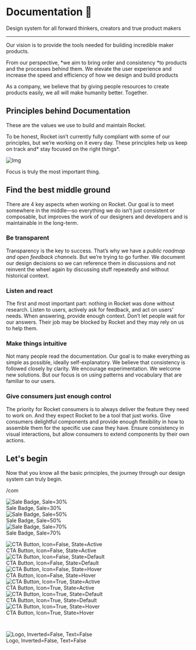 
# Documentation 🚀

Design system for all forward thinkers, creators and true product makers

---

Our vision is to provide the tools needed for building incredible maker products.

From our perspective, *we aim to bring order and consistency *to products and the processes behind them. We elevate the user experience and increase the speed and efficiency of how we design and build products

As a company, we believe that by giving people resources to create products easily, we all will make humanity better. Together.

## Principles behind Documentation

These are the values we use to build and maintain Rocket.

To be honest, Rocket isn’t currently fully compliant with some of our principles, but we’re working on it every day. These principles help us keep on track and* stay focused on the right things*.

![Img](https://studio-assets.supernova.io/design-systems/14533/9289758a-6300-472a-bbc6-a57098081abf.jpeg?Expires=1990828800&Policy=eyJTdGF0ZW1lbnQiOlt7IlJlc291cmNlIjoiaHR0cHM6Ly9zdHVkaW8tYXNzZXRzLnN1cGVybm92YS5pby9kZXNpZ24tc3lzdGVtcy8xNDUzMy85Mjg5NzU4YS02MzAwLTQ3MmEtYmJjNi1hNTcwOTgwODFhYmYuanBlZyIsIkNvbmRpdGlvbiI6eyJEYXRlTGVzc1RoYW4iOnsiQVdTOkVwb2NoVGltZSI6MTk5MDgyODgwMH19fV19&Signature=E9DL6D-ZtS~4qaH18y5tnHC4gtpQUzZb85NmDFMuezn~MaWHPSumzBv6tXkxGqSgGyKh~9FaYnbfHkcJhU~4F~jdbuY70gbRxUpvnBtyCpz8o0mci-d2A9WoIZ3RGl11izD3c2WMfUaKhSaFlUw8cTGP-9vrqeUi58O2P4zYT9eAeyvOIFzQXgIgljhxiB9mIVU5a4j1vDL8ntJpagEZukKRskOgMrrB4LNQ-nRsvXFF7W5C5EkdoZPZf4jFxcQu2Yj6M9-bqNBXubYMsYYhEXqvqUOAnYVaE59E5PSSe43HKv2gp1ajSJ3ttHtTtCITO8Vyfh1FoTl03Z18ki8iZg__&Key-Pair-Id=APKAJGK34LCCAUR7N6LA)

Focus is truly the most important thing.

## Find the best middle ground

There are 4 key aspects when working on Rocket. Our goal is to meet somewhere in the middle—so everything we do isn’t just consistent or composable, but improves the work of our designers and developers and is maintainable in the long-term.

### Be transparent

Transparency is the key to success. That’s why we have a *public roadmap and open feedback channels*. But we’re trying to go further. We document our design decisions so we can reference them in discussions and not reinvent the wheel again by discussing stuff repeatedly and without historical context.

### Listen and react

The first and most important part: nothing in Rocket was done without research. Listen to users, actively ask for feedback, and act on users’ needs. When answering, provide enough context. Don’t let people wait for our answers. Their job may be blocked by Rocket and they may rely on us to help them.

### Make things intuitive

Not many people read the documentation. Our goal is to make everything as simple as possible, ideally self-explanatory. We believe that consistency is followed closely by clarity. We encourage experimentation. We welcome new solutions. But our focus is on using patterns and vocabulary that are familiar to our users.

### Give consumers just enough control

The priority for Rocket consumers is to always deliver the feature they need to work on. And they expect Rocket to be a tool that just works. Give consumers delightful components and provide enough flexibility in how to assemble them for the specific use case they have. Ensure consistency in visual interactions, but allow consumers to extend components by their own actions.

## Let's begin

Now that you know all the basic principles, the journey through our design system can truly begin.

/com

  
![Sale Badge, Sale=30%](https://studio-assets.supernova.io/design-systems/14533/216a7ad5-fcfd-4838-89f8-5b697e6e6922.png?Expires=1990828800&Policy=eyJTdGF0ZW1lbnQiOlt7IlJlc291cmNlIjoiaHR0cHM6Ly9zdHVkaW8tYXNzZXRzLnN1cGVybm92YS5pby9kZXNpZ24tc3lzdGVtcy8xNDUzMy8yMTZhN2FkNS1mY2ZkLTQ4MzgtODlmOC01YjY5N2U2ZTY5MjIucG5nIiwiQ29uZGl0aW9uIjp7IkRhdGVMZXNzVGhhbiI6eyJBV1M6RXBvY2hUaW1lIjoxOTkwODI4ODAwfX19XX0_&Signature=FomWXad6SE6E8E5EfDbsCAqe32p-HOKiRe5jRjLCw0iSMC8eS0wP2Migwv1XTmlG9E~U0ABMHwaXpUkU2GrAZp1FfkER6uWTvtoEW8wedcV9mBkSkJrzKSuvLL3E4DW2MJsmXGpzbVOIXhUnJL8CeDCddO5xlxzzmOqrkcYUOUz94yUPXaWtgplh3jlYLIinZBJFJrVD7uaPcZ0iERfo01XsN3XuMOp1rUXaipU5bAYTyfb-0ynhrnEmMrLX2-uUhCDo1oWDy5JKnZ7PzeH2iKb1XMSabI8OkOyWZfLU9p7oJ3jLUXcARfuf4bg3zasHarCXbKn1m0Gg9S~LOKbjbw__&Key-Pair-Id=APKAJGK34LCCAUR7N6LA)  
Sale Badge, Sale=30%  
![Sale Badge, Sale=50%](https://studio-assets.supernova.io/design-systems/14533/3d5ca6e2-7e01-4a7e-bd53-4d24564cc574.png?Expires=1990828800&Policy=eyJTdGF0ZW1lbnQiOlt7IlJlc291cmNlIjoiaHR0cHM6Ly9zdHVkaW8tYXNzZXRzLnN1cGVybm92YS5pby9kZXNpZ24tc3lzdGVtcy8xNDUzMy8zZDVjYTZlMi03ZTAxLTRhN2UtYmQ1My00ZDI0NTY0Y2M1NzQucG5nIiwiQ29uZGl0aW9uIjp7IkRhdGVMZXNzVGhhbiI6eyJBV1M6RXBvY2hUaW1lIjoxOTkwODI4ODAwfX19XX0_&Signature=Td1XUfkfT4NcBTcweG9xvNl-f1cUZ4vknrcKJcUVe9gNpRc98iufwMdCrnxGRinF5O3pl2SMzFto2o-JAjTh6LzBtSHu2sUEqa9uZNuhGKmadG4SbWBCl0LCleAFz4Y40K3i9lG632VvAXVG~y72Arc-tXX6yWm3nT3q6KKK6i1nqYtcFgdqa69GvgQFk5sqwMTRKtg3c5uCziiJ5H11fAd9KY9Kjqys3sReDXCSfL3mOKM6cF~QlUNlGhxGyhTHc~jMmVwG~Ct8P12ggV3hfo7A9jDGjlZD3hObyA1e-ZqcAIOdiDCY6HETpsZihSQDLtZTyvzGN44KqBfUDPV27w__&Key-Pair-Id=APKAJGK34LCCAUR7N6LA)  
Sale Badge, Sale=50%  
![Sale Badge, Sale=70%](https://studio-assets.supernova.io/design-systems/14533/508b25cc-f997-424f-a637-1dea98ec9a82.png?Expires=1990828800&Policy=eyJTdGF0ZW1lbnQiOlt7IlJlc291cmNlIjoiaHR0cHM6Ly9zdHVkaW8tYXNzZXRzLnN1cGVybm92YS5pby9kZXNpZ24tc3lzdGVtcy8xNDUzMy81MDhiMjVjYy1mOTk3LTQyNGYtYTYzNy0xZGVhOThlYzlhODIucG5nIiwiQ29uZGl0aW9uIjp7IkRhdGVMZXNzVGhhbiI6eyJBV1M6RXBvY2hUaW1lIjoxOTkwODI4ODAwfX19XX0_&Signature=OqV9trIc4XXzz9dY-YJYLbwUMxZlvRJ-NLXM0-p94NxaDePEmFyiyteiQ46kFu0Fh~sne~LFauuKRfLICz4q3WXgwM8Qndx9hZfJ7WF-Ixu4UkyWxDaSpxrgOVbzT2yBF8gpcSImTrEg40RQ396V7MyaEDQs5OKF2cJQ0-e8dp8YsjwzG1wCMp-27h0RZwvP5-UR0FOP-LeIAeUobsbRV2WjtbvFP1wfdushFNkV0MTEU-ifhulhzJ6ONC0KpG0uorPWL0nS6STIfVH6JeBcQ4Mh9XSuFKFZAeT4ZqWU0H-GwePA0r2pfXMEV~bLkB5EVAqjX~y-p-Ayd7bTUlqvJA__&Key-Pair-Id=APKAJGK34LCCAUR7N6LA)  
Sale Badge, Sale=70%  


  
![CTA Button, Icon=False, State=Active](https://studio-assets.supernova.io/design-systems/14533/5367de99-f922-4a50-9ff2-a8121da732a0.png?Expires=1990828800&Policy=eyJTdGF0ZW1lbnQiOlt7IlJlc291cmNlIjoiaHR0cHM6Ly9zdHVkaW8tYXNzZXRzLnN1cGVybm92YS5pby9kZXNpZ24tc3lzdGVtcy8xNDUzMy81MzY3ZGU5OS1mOTIyLTRhNTAtOWZmMi1hODEyMWRhNzMyYTAucG5nIiwiQ29uZGl0aW9uIjp7IkRhdGVMZXNzVGhhbiI6eyJBV1M6RXBvY2hUaW1lIjoxOTkwODI4ODAwfX19XX0_&Signature=aKX8piXIbSDv9DWhehqxbWALOj1A1njDaXKRK9MteWxa9f6p2UkXtAc17sCi9JNhIEBwZB4BWVffOqaqpu3SxzLNuU-jMPdwNFoxEIzziVKuaMSCsrDCOyH-0Ygcy1wCSGFkIUIH01nGHl~vrwOi~8MnS1dF8D2VH0GO5gaG07cocygZn~7OZcAvveojqaWpTAJ2eN-t7Fk-sc8ce7NWQQDnqespefpGk~UfyfqHeuKyZowcF7ebNo4Z~2jMq670-4t7D4lQp-6u9qgf12Rt6wA4rETqVaw794BtkZauPuPmW1~xPXR2U1t5lt78cTC2e1ghsYxC~rkViydtW71rng__&Key-Pair-Id=APKAJGK34LCCAUR7N6LA)  
CTA Button, Icon=False, State=Active  
![CTA Button, Icon=False, State=Default](https://studio-assets.supernova.io/design-systems/14533/195af865-26b3-41d0-ae86-f10d1edb2902.png?Expires=1990828800&Policy=eyJTdGF0ZW1lbnQiOlt7IlJlc291cmNlIjoiaHR0cHM6Ly9zdHVkaW8tYXNzZXRzLnN1cGVybm92YS5pby9kZXNpZ24tc3lzdGVtcy8xNDUzMy8xOTVhZjg2NS0yNmIzLTQxZDAtYWU4Ni1mMTBkMWVkYjI5MDIucG5nIiwiQ29uZGl0aW9uIjp7IkRhdGVMZXNzVGhhbiI6eyJBV1M6RXBvY2hUaW1lIjoxOTkwODI4ODAwfX19XX0_&Signature=IFcZrVdfnrWhflm1788yaiEaLiQGZBQfce1CtzaQv-TzS0llwMe31jbGmUf6SCfckExOuKCjj1996WfP~Y~ZxRTGczRsvbbeCTm2TsMHZCPo2tln4wM1jRdIPkTh1kK-7~MgQDrrqxSKxfdSjjnCI7nF2Tj20SOykUisAWcOcXK8pDSMvByN0YnAOKv0Cc6ihepeoYfl2LJNmHDZREbM9XSn5GAoy~3dT9CsK8N2RsSaLSxgioiRin30ieV1cucg4b5qlJlmFYpW1F15g1uMDJq5u5mKl9~zsyAbrjtG29zeARLhSt2aRJUSLpFWQUOF7MoWz3KMxtksgDAUCpQPJg__&Key-Pair-Id=APKAJGK34LCCAUR7N6LA)  
CTA Button, Icon=False, State=Default  
![CTA Button, Icon=False, State=Hover](https://studio-assets.supernova.io/design-systems/14533/23e9dda5-03cb-4549-a4d3-6541c1493812.png?Expires=1990828800&Policy=eyJTdGF0ZW1lbnQiOlt7IlJlc291cmNlIjoiaHR0cHM6Ly9zdHVkaW8tYXNzZXRzLnN1cGVybm92YS5pby9kZXNpZ24tc3lzdGVtcy8xNDUzMy8yM2U5ZGRhNS0wM2NiLTQ1NDktYTRkMy02NTQxYzE0OTM4MTIucG5nIiwiQ29uZGl0aW9uIjp7IkRhdGVMZXNzVGhhbiI6eyJBV1M6RXBvY2hUaW1lIjoxOTkwODI4ODAwfX19XX0_&Signature=Jedv-MNFWgDrZYtz0cAwcIZdRGPdwReqy5ibzczV0T75QStT8AoCFqGm9Y3tW5q5oEAKRU6dL5ox~6~GGiHc6cftuNGqpVoI9Hwztar7rC~3T-QOIFzZBbePVP~AenCxuDY1zzwMXi7b87o1J4YWO48yMTs7S-DDqIir2gtM2ONu74op22Fg2AvdcOYmUeYxQMe8VZDVLCw3vrG7~eSAVP7X6k3MCuYAQO9S5RwLjEiye3OZKFl3lLr75J63p2JFzkGCu1DguFqR4-jYy6we0or6PwAtVMIJdaiqNGWcEqr5cEzFR2pcWieicpgEtuJ3g0lL37NQ7urL8-2fqa2BQQ__&Key-Pair-Id=APKAJGK34LCCAUR7N6LA)  
CTA Button, Icon=False, State=Hover  
![CTA Button, Icon=True, State=Active](https://studio-assets.supernova.io/design-systems/14533/86eff067-2e08-4ced-b8bb-bbda452fc84e.png?Expires=1990828800&Policy=eyJTdGF0ZW1lbnQiOlt7IlJlc291cmNlIjoiaHR0cHM6Ly9zdHVkaW8tYXNzZXRzLnN1cGVybm92YS5pby9kZXNpZ24tc3lzdGVtcy8xNDUzMy84NmVmZjA2Ny0yZTA4LTRjZWQtYjhiYi1iYmRhNDUyZmM4NGUucG5nIiwiQ29uZGl0aW9uIjp7IkRhdGVMZXNzVGhhbiI6eyJBV1M6RXBvY2hUaW1lIjoxOTkwODI4ODAwfX19XX0_&Signature=LEemkmoBI-WlKkC0KNNLlBZiSU~Wv63t6UXgDcWYiMshFsFIYWKTMQIzErEMYsq4x0xUVMxJKitvxwB~aSXkzdAxtkVLqWfsRHlQQzHftNOki9YnUwjNdxnh9FTwYMZ2NS9PsITGO6K438DKZE7a8K9iwrwA-f-07RUe4wXzlzlTCg7izwhCB3nStQ12VH8-i5wBOYWt1gEEoi-qupb956EpgFEhjrYftAtnNbS8O2qBMfzManeTDyonnkVR4E~RDx46kxUDReFN~ydv~MedxAYfzORuxGHZMz9f8nO6h9c5DNI4oUfTeVbjT0pGytr6TBZArcvoSmbBZAMhoHi00w__&Key-Pair-Id=APKAJGK34LCCAUR7N6LA)  
CTA Button, Icon=True, State=Active  
![CTA Button, Icon=True, State=Default](https://studio-assets.supernova.io/design-systems/14533/e417d0cc-dfd3-4f33-9e0f-efaebf5ae3c4.png?Expires=1990828800&Policy=eyJTdGF0ZW1lbnQiOlt7IlJlc291cmNlIjoiaHR0cHM6Ly9zdHVkaW8tYXNzZXRzLnN1cGVybm92YS5pby9kZXNpZ24tc3lzdGVtcy8xNDUzMy9lNDE3ZDBjYy1kZmQzLTRmMzMtOWUwZi1lZmFlYmY1YWUzYzQucG5nIiwiQ29uZGl0aW9uIjp7IkRhdGVMZXNzVGhhbiI6eyJBV1M6RXBvY2hUaW1lIjoxOTkwODI4ODAwfX19XX0_&Signature=dOc~DPgu-oJhq5CqjjfpvOYS8H1WNePtvi5hEfQSIuCEQW8RhE3VAACbj1oO8DOltytxPk9EhX7vg31orOHzzVLq8rNoYxwH~JbeYxeAREDxhcyFuDnikAewa8~iVldpMgvPFAlH1vTPCYljlXlEMbZ02ZtgmbO~tD3PCNrpUyqTH~5ylg-2ftiOWteQ~uB3-tumM7AesQPRSKEq9UCR2pmXVLGlgLNyjhW0AtBy6bdr5HLpY8qdfJgYptM28rSL79-XJ1hCv~wos~9fuRfWxGuzZd426Flk~MZG3~CQZQiFl5O1~AhtxxxJrfKoGgluPLcJR3A97enD6Y6gNhs3ag__&Key-Pair-Id=APKAJGK34LCCAUR7N6LA)  
CTA Button, Icon=True, State=Default  
![CTA Button, Icon=True, State=Hover](https://studio-assets.supernova.io/design-systems/14533/4fa7e565-a715-4802-9fb0-984234ab0ab5.png?Expires=1990828800&Policy=eyJTdGF0ZW1lbnQiOlt7IlJlc291cmNlIjoiaHR0cHM6Ly9zdHVkaW8tYXNzZXRzLnN1cGVybm92YS5pby9kZXNpZ24tc3lzdGVtcy8xNDUzMy80ZmE3ZTU2NS1hNzE1LTQ4MDItOWZiMC05ODQyMzRhYjBhYjUucG5nIiwiQ29uZGl0aW9uIjp7IkRhdGVMZXNzVGhhbiI6eyJBV1M6RXBvY2hUaW1lIjoxOTkwODI4ODAwfX19XX0_&Signature=IdOM86ulRYW3ltAMblTZ-IUuaJrmDIbYsDdYxRK8YRGiRUJFS1CYnb7kOANZ3Q9H1NslT4tWHgEQtaU5d55ipm9XE2c75PbT73VPlHAUjUI17BJ~LFGuSQMCZEpttmEWnLrn~NnvScywcBg6qz7RTKzADzkmIB-MblTD8bPcU-jG~NkgexVetsE~QvKJqfL5F89VSNnsx5nmXC0bizGXBif5SSoMNMlv1plR0SN3oR11AqEtwLWjzI-LHTswnSdxidqb5TxlmmXGTJlDM3MxmeL~AWS2cKMJ6wV-LS7B8O2rGc5eNAO-Lfp3ZKNocd1ix~LUFUo87AFaw78Tb0j1Lg__&Key-Pair-Id=APKAJGK34LCCAUR7N6LA)  
CTA Button, Icon=True, State=Hover  


```javascript  
  
```

  
![Logo, Inverted=False, Text=False](https://studio-assets.supernova.io/design-systems/14533/bd57fdad-ab86-438c-99b0-828edec772bc.png?Expires=1990828800&Policy=eyJTdGF0ZW1lbnQiOlt7IlJlc291cmNlIjoiaHR0cHM6Ly9zdHVkaW8tYXNzZXRzLnN1cGVybm92YS5pby9kZXNpZ24tc3lzdGVtcy8xNDUzMy9iZDU3ZmRhZC1hYjg2LTQzOGMtOTliMC04MjhlZGVjNzcyYmMucG5nIiwiQ29uZGl0aW9uIjp7IkRhdGVMZXNzVGhhbiI6eyJBV1M6RXBvY2hUaW1lIjoxOTkwODI4ODAwfX19XX0_&Signature=CQ9U6CWfqsWLl-GKR~ZhJco9YBDiSRBjiCHTkecDXOSw5JqMiQZ34Gq0Tls~Bu0lwE27wruZM6wJmmwko66XYmJ2rOE867R54wZuf~ODk~YloyJZIeh~XUUXXtjIq8xni-QW-fQNtk9JzaBOR8eJrPixFVD0yR6Iv2naNyzJ4aVaEnW~Fcl308gy2~pxHKxZA5d8IkigZ28e5v72Fqz5LxssOjNbhR5wsGi0MvOlD7lBYi3KIZ2eLbLbzQOh7rWGynWdXGgukiZDE8m7JcIFfH-BEMNbeTNv0GLqZkZMxpp~rblhJ1Kck2WZmdY6zqiYK9QJpHpDSms3N84utAmaWA__&Key-Pair-Id=APKAJGK34LCCAUR7N6LA)  
Logo, Inverted=False, Text=False  


  
  
